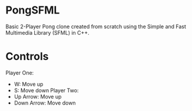 # PongSFML
Basic 2-Player Pong clone created from scratch using the Simple and Fast Multimedia Library (SFML) in C++.

# Controls
Player One:
- W: Move up
- S: Move down
Player Two:
- Up Arrow: Move up
- Down Arrow: Move down
